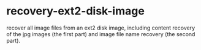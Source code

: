 # recovery-ext2-disk-image
recover all image files from an ext2 disk image, including content recovery of the jpg images (the first part) and image file name recovery (the second part).
